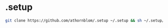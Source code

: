 # .setup

```zsh
git clone https://github.com/athornblom/.setup ~/.setup && sh ~/.setup/setup.sh
```
